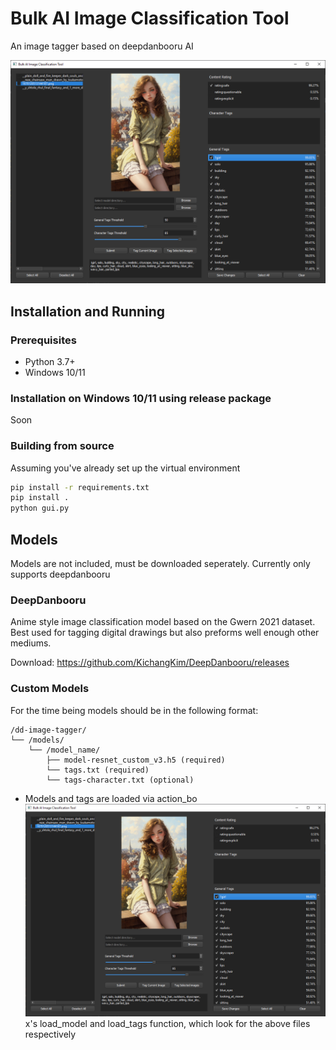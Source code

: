 # Bulk AI Image Classification Tool

An image tagger based on deepdanbooru AI

![](img.png)

## Installation and Running
### Prerequisites
+ Python 3.7+
+ Windows 10/11
### Installation on Windows 10/11 using release package
Soon

### Building from source
Assuming you've already set up the virtual environment
```bash
pip install -r requirements.txt
pip install .
python gui.py
```
## Models
Models are not included, must be downloaded seperately. Currently only supports deepdanbooru

### DeepDanbooru
Anime style image classification model based on the Gwern 2021 dataset. Best used for tagging digital drawings but also preforms well enough other mediums.

Download: https://github.com/KichangKim/DeepDanbooru/releases

### Custom Models
For the time being models should be in the following format:
```
/dd-image-tagger/
└── /models/
    └── /model_name/
        ├── model-resnet_custom_v3.h5 (required)
        └── tags.txt (required)
        └── tags-character.txt (optional)
```
- Models and tags are loaded via action_bo![img_1.png](img.png)x's load_model and load_tags function, which look for the above files respectively